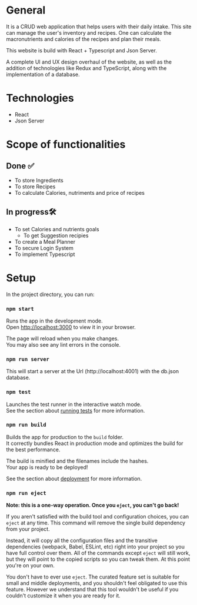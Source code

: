 # General

It is a CRUD web application that helps users with their daily intake. This site can manage the user's inventory and recipes. One can calculate the macronutrients and calories of the recipes and plan their meals.

This website is build with React + Typescript and Json Server.
	
A complete UI and UX design overhaul of the website, as well as the addition of technologies like Redux and TypeScript, along with the implementation of a database.

# Technologies

- React
- Json Server

# Scope of functionalities

## Done ✅

- To store Ingredients 
- To store Recipes
- To calculate Calories, nutriments and price of recipes 

## In progress🛠️

- To set Calories and nutrients goals
	- To get Suggestion recipies
- To create a Meal Planner 
- To secure Login System
- To implement Typescript

# Setup

In the project directory, you can run:

### `npm start`

Runs the app in the development mode.\
Open [http://localhost:3000](http://localhost:3000) to view it in your browser.

The page will reload when you make changes.\
You may also see any lint errors in the console.

### `npm run server`

This will start a server at the Url (http://localhost:4001) with the db.json database.

### `npm test`

Launches the test runner in the interactive watch mode.\
See the section about [running tests](https://facebook.github.io/create-react-app/docs/running-tests) for more information.

### `npm run build`

Builds the app for production to the `build` folder.\
It correctly bundles React in production mode and optimizes the build for the best performance.

The build is minified and the filenames include the hashes.\
Your app is ready to be deployed!

See the section about [deployment](https://facebook.github.io/create-react-app/docs/deployment) for more information.

### `npm run eject`

**Note: this is a one-way operation. Once you `eject`, you can't go back!**

If you aren't satisfied with the build tool and configuration choices, you can `eject` at any time. This command will remove the single build dependency from your project.

Instead, it will copy all the configuration files and the transitive dependencies (webpack, Babel, ESLint, etc) right into your project so you have full control over them. All of the commands except `eject` will still work, but they will point to the copied scripts so you can tweak them. At this point you're on your own.

You don't have to ever use `eject`. The curated feature set is suitable for small and middle deployments, and you shouldn't feel obligated to use this feature. However we understand that this tool wouldn't be useful if you couldn't customize it when you are ready for it.

